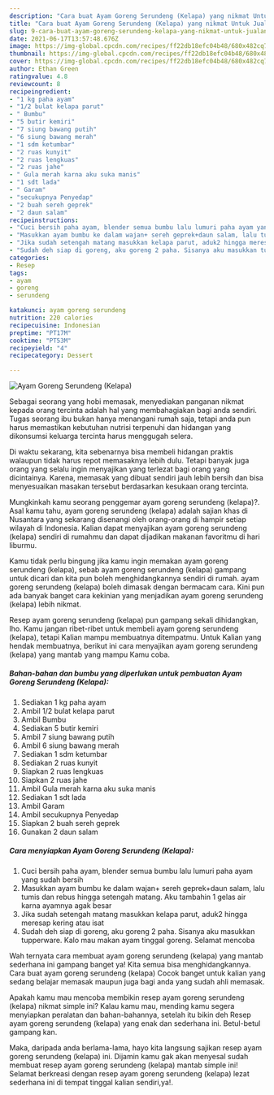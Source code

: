 ```yaml
---
description: "Cara buat Ayam Goreng Serundeng (Kelapa) yang nikmat Untuk Jualan"
title: "Cara buat Ayam Goreng Serundeng (Kelapa) yang nikmat Untuk Jualan"
slug: 9-cara-buat-ayam-goreng-serundeng-kelapa-yang-nikmat-untuk-jualan
date: 2021-06-17T13:57:48.676Z
image: https://img-global.cpcdn.com/recipes/ff22db18efc04b48/680x482cq70/ayam-goreng-serundeng-kelapa-foto-resep-utama.jpg
thumbnail: https://img-global.cpcdn.com/recipes/ff22db18efc04b48/680x482cq70/ayam-goreng-serundeng-kelapa-foto-resep-utama.jpg
cover: https://img-global.cpcdn.com/recipes/ff22db18efc04b48/680x482cq70/ayam-goreng-serundeng-kelapa-foto-resep-utama.jpg
author: Ethan Green
ratingvalue: 4.8
reviewcount: 8
recipeingredient:
- "1 kg paha ayam"
- "1/2 bulat kelapa parut"
- " Bumbu"
- "5 butir kemiri"
- "7 siung bawang putih"
- "6 siung bawang merah"
- "1 sdm ketumbar"
- "2 ruas kunyit"
- "2 ruas lengkuas"
- "2 ruas jahe"
- " Gula merah karna aku suka manis"
- "1 sdt lada"
- " Garam"
- "secukupnya Penyedap"
- "2 buah sereh geprek"
- "2 daun salam"
recipeinstructions:
- "Cuci bersih paha ayam, blender semua bumbu lalu lumuri paha ayam yang sudah bersih"
- "Masukkan ayam bumbu ke dalam wajan+ sereh geprek+daun salam, lalu tumis dan rebus hingga setengah matang. Aku tambahin 1 gelas air karna ayamnya agak besar"
- "Jika sudah setengah matang masukkan kelapa parut, aduk2 hingga meresap kering atau isat"
- "Sudah deh siap di goreng, aku goreng 2 paha. Sisanya aku masukkan tupperware. Kalo mau makan ayam tinggal goreng. Selamat mencoba"
categories:
- Resep
tags:
- ayam
- goreng
- serundeng

katakunci: ayam goreng serundeng 
nutrition: 220 calories
recipecuisine: Indonesian
preptime: "PT17M"
cooktime: "PT53M"
recipeyield: "4"
recipecategory: Dessert

---
```



![Ayam Goreng Serundeng (Kelapa)](https://img-global.cpcdn.com/recipes/ff22db18efc04b48/680x482cq70/ayam-goreng-serundeng-kelapa-foto-resep-utama.jpg)

Sebagai seorang yang hobi memasak, menyediakan panganan nikmat kepada orang tercinta adalah hal yang membahagiakan bagi anda sendiri. Tugas seorang ibu bukan hanya menangani rumah saja, tetapi anda pun harus memastikan kebutuhan nutrisi terpenuhi dan hidangan yang dikonsumsi keluarga tercinta harus menggugah selera.

Di waktu  sekarang, kita sebenarnya bisa membeli hidangan praktis walaupun tidak harus repot memasaknya lebih dulu. Tetapi banyak juga orang yang selalu ingin menyajikan yang terlezat bagi orang yang dicintainya. Karena, memasak yang dibuat sendiri jauh lebih bersih dan bisa menyesuaikan masakan tersebut berdasarkan kesukaan orang tercinta. 



Mungkinkah kamu seorang penggemar ayam goreng serundeng (kelapa)?. Asal kamu tahu, ayam goreng serundeng (kelapa) adalah sajian khas di Nusantara yang sekarang disenangi oleh orang-orang di hampir setiap wilayah di Indonesia. Kalian dapat menyajikan ayam goreng serundeng (kelapa) sendiri di rumahmu dan dapat dijadikan makanan favoritmu di hari liburmu.

Kamu tidak perlu bingung jika kamu ingin memakan ayam goreng serundeng (kelapa), sebab ayam goreng serundeng (kelapa) gampang untuk dicari dan kita pun boleh menghidangkannya sendiri di rumah. ayam goreng serundeng (kelapa) boleh dimasak dengan bermacam cara. Kini pun ada banyak banget cara kekinian yang menjadikan ayam goreng serundeng (kelapa) lebih nikmat.

Resep ayam goreng serundeng (kelapa) pun gampang sekali dihidangkan, lho. Kamu jangan ribet-ribet untuk membeli ayam goreng serundeng (kelapa), tetapi Kalian mampu membuatnya ditempatmu. Untuk Kalian yang hendak membuatnya, berikut ini cara menyajikan ayam goreng serundeng (kelapa) yang mantab yang mampu Kamu coba.

<!--inarticleads1-->

##### Bahan-bahan dan bumbu yang diperlukan untuk pembuatan Ayam Goreng Serundeng (Kelapa):

1. Sediakan 1 kg paha ayam
1. Ambil 1/2 bulat kelapa parut
1. Ambil  Bumbu
1. Sediakan 5 butir kemiri
1. Ambil 7 siung bawang putih
1. Ambil 6 siung bawang merah
1. Sediakan 1 sdm ketumbar
1. Sediakan 2 ruas kunyit
1. Siapkan 2 ruas lengkuas
1. Siapkan 2 ruas jahe
1. Ambil  Gula merah karna aku suka manis
1. Sediakan 1 sdt lada
1. Ambil  Garam
1. Ambil secukupnya Penyedap
1. Siapkan 2 buah sereh geprek
1. Gunakan 2 daun salam




<!--inarticleads2-->

##### Cara menyiapkan Ayam Goreng Serundeng (Kelapa):

1. Cuci bersih paha ayam, blender semua bumbu lalu lumuri paha ayam yang sudah bersih
1. Masukkan ayam bumbu ke dalam wajan+ sereh geprek+daun salam, lalu tumis dan rebus hingga setengah matang. Aku tambahin 1 gelas air karna ayamnya agak besar
1. Jika sudah setengah matang masukkan kelapa parut, aduk2 hingga meresap kering atau isat
1. Sudah deh siap di goreng, aku goreng 2 paha. Sisanya aku masukkan tupperware. Kalo mau makan ayam tinggal goreng. Selamat mencoba




Wah ternyata cara membuat ayam goreng serundeng (kelapa) yang mantab sederhana ini gampang banget ya! Kita semua bisa menghidangkannya. Cara buat ayam goreng serundeng (kelapa) Cocok banget untuk kalian yang sedang belajar memasak maupun juga bagi anda yang sudah ahli memasak.

Apakah kamu mau mencoba membikin resep ayam goreng serundeng (kelapa) nikmat simple ini? Kalau kamu mau, mending kamu segera menyiapkan peralatan dan bahan-bahannya, setelah itu bikin deh Resep ayam goreng serundeng (kelapa) yang enak dan sederhana ini. Betul-betul gampang kan. 

Maka, daripada anda berlama-lama, hayo kita langsung sajikan resep ayam goreng serundeng (kelapa) ini. Dijamin kamu gak akan menyesal sudah membuat resep ayam goreng serundeng (kelapa) mantab simple ini! Selamat berkreasi dengan resep ayam goreng serundeng (kelapa) lezat sederhana ini di tempat tinggal kalian sendiri,ya!.


